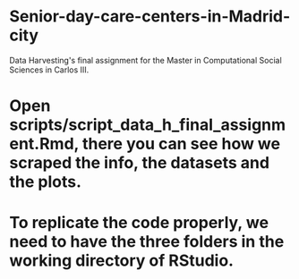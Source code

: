# Senior-day-care-centers-in-Madrid-city
Data Harvesting's final assignment for the Master in Computational Social Sciences in Carlos III.
# Open scripts/script_data_h_final_assignment.Rmd, there you can see how we scraped the info, the datasets and the plots.
# To replicate the code properly, we need to have the three folders in the working directory of RStudio.
